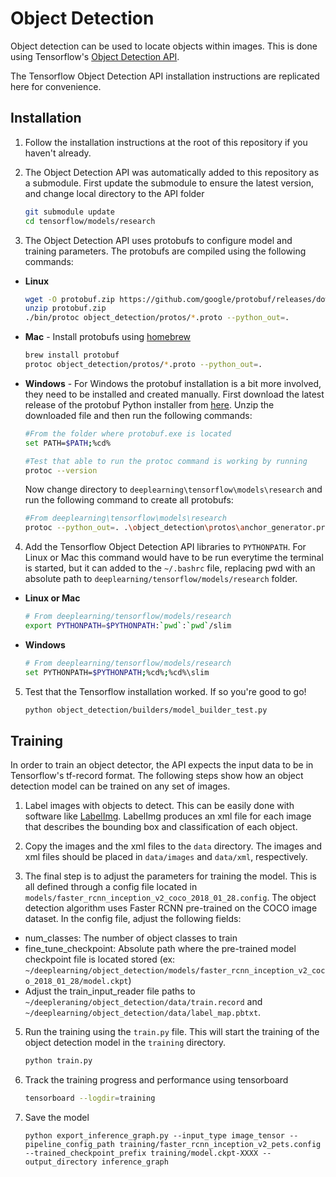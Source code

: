 # Object Detection
Object detection can be used to locate objects within images. This is done using Tensorflow's [Object Detection API](https://github.com/tensorflow/models/tree/master/research/object_detection). 

The Tensorflow Object Detection API installation instructions are replicated here for convenience.

## Installation

1. Follow the installation instructions at the root of this repository if you haven't already. 

2. The Object Detection API was automatically added to this repository as a submodule. First update the submodule to ensure the latest version, and change local directory to the API folder
    ```sh
    git submodule update
    cd tensorflow/models/research
    ```

3. The Object Detection API uses protobufs to configure model and training parameters. The protobufs are compiled using the following commands:

* **Linux**
    ```sh
    wget -O protobuf.zip https://github.com/google/protobuf/releases/download/v3.0.0/protoc-3.0.0-linux-x86_64.zip
    unzip protobuf.zip
    ./bin/protoc object_detection/protos/*.proto --python_out=.
    ```

* **Mac** - Install protobufs using [homebrew](https://brew.sh/)
    ```sh
    brew install protobuf
    protoc object_detection/protos/*.proto --python_out=.
    ```
* **Windows** - For Windows the protobuf installation is a bit more involved, they need to be installed and created manually. First download the latest release of the protobuf Python installer from [here](https://github.com/protocolbuffers/protobuf/releases/download/v3.7.0/protoc-3.7.0-win64.zip). Unzip the downloaded file and then run the following commands:
    
    ```sh
    #From the folder where protobuf.exe is located
    set PATH=$PATH;%cd%
    
    #Test that able to run the protoc command is working by running
    protoc --version
    ```
    
    Now change directory to `deeplearning\tensorflow\models\research` and run the following command to create all protobufs:
    ```sh
    #From deeplearning\tensorflow\models\research
    protoc --python_out=. .\object_detection\protos\anchor_generator.proto .\object_detection\protos\argmax_matcher.proto .\object_detection\protos\bipartite_matcher.proto .\object_detection\protos\box_coder.proto .\object_detection\protos\box_predictor.proto .\object_detection\protos\eval.proto .\object_detection\protos\faster_rcnn.proto .\object_detection\protos\faster_rcnn_box_coder.proto .\object_detection\protos\grid_anchor_generator.proto .\object_detection\protos\hyperparams.proto .\object_detection\protos\image_resizer.proto .\object_detection\protos\input_reader.proto .\object_detection\protos\losses.proto .\object_detection\protos\matcher.proto .\object_detection\protos\mean_stddev_box_coder.proto .\object_detection\protos\model.proto .\object_detection\protos\optimizer.proto .\object_detection\protos\pipeline.proto .\object_detection\protos\post_processing.proto .\object_detection\protos\preprocessor.proto .\object_detection\protos\region_similarity_calculator.proto .\object_detection\protos\square_box_coder.proto .\object_detection\protos\ssd.proto .\object_detection\protos\ssd_anchor_generator.proto .\object_detection\protos\string_int_label_map.proto .\object_detection\protos\train.proto .\object_detection\protos\keypoint_box_coder.proto .\object_detection\protos\multiscale_anchor_generator.proto .\object_detection\protos\graph_rewriter.proto
    ```
    
4. Add the Tensorflow Object Detection API libraries to `PYTHONPATH`. For Linux or Mac this command would have to be run everytime the terminal is started, but it can added to the `~/.bashrc` file, replacing pwd with an absolute path to `deeplearning/tensorflow/models/research` folder. 
* **Linux or Mac**
    ```sh
    # From deeplearning/tensorflow/models/research
    export PYTHONPATH=$PYTHONPATH:`pwd`:`pwd`/slim
    ```
* **Windows**
    ```sh
    # From deeplearning/tensorflow/models/research
    set PYTHONPATH=$PYTHONPATH;%cd%;%cd%\slim
    ```
5. Test that the Tensorflow installation worked. If so you're good to go!
    ```sh
    python object_detection/builders/model_builder_test.py
    ```

## Training

In order to train an object detector, the API expects the input data to be in Tensorflow's tf-record format. The following steps show how an object detection model can be trained on any set of images.  

1. Label images with objects to detect. This can be easily done with software like [LabelImg](https://github.com/tzutalin/labelImg). LabelImg produces an xml file for each image that describes the bounding box and classification of each object. 

2. Copy the images and the xml files to the `data` directory. The images and xml files should be placed in `data/images` and `data/xml`, respectively. 

3. The final step is to adjust the parameters for training the model. This is all defined through a config file located in `models/faster_rcnn_inception_v2_coco_2018_01_28.config`. The object detection algorithm uses Faster RCNN pre-trained on the COCO image dataset. In the config file, adjust the following fields:
- num_classes: The number of object classes to train
- fine_tune_checkpoint: Absolute path where the pre-trained model checkpoint file is located stored (ex: `~/deeplearning/object_detection/models/faster_rcnn_inception_v2_coco_2018_01_28/model.ckpt`)
- Adjust the train_input_reader file paths to `~/deepleraning/object_detection/data/train.record` and `~/deeplearning/object_detection/data/label_map.pbtxt`.

    
5. Run the training using the `train.py` file. This will start the training of the object detection model in the `training` directory. 
    ```sh
    python train.py
    ```
    
6. Track the training progress and performance using tensorboard
    ```sh
    tensorboard --logdir=training
    ```
    
7. Save the model
    ```
    python export_inference_graph.py --input_type image_tensor --pipeline_config_path training/faster_rcnn_inception_v2_pets.config --trained_checkpoint_prefix training/model.ckpt-XXXX --output_directory inference_graph
    ```
